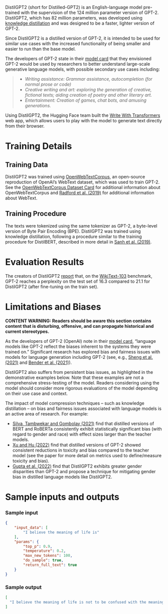 DistilGPT2 (short for Distilled-GPT2) is an English-language model pre-trained with the supervision of the 124 million parameter version of GPT-2. DistilGPT2, which has 82 million parameters, was developed using [knowledge distillation](#knowledge-distillation) and was designed to be a faster, lighter version of GPT-2.

Since DistilGPT2 is a distilled version of GPT-2, it is intended to be used for similar use cases with the increased functionality of being smaller and easier to run than the base model. 

The developers of GPT-2 state in their [model card](https://github.com/openai/gpt-2/blob/master/model_card.md) that they envisioned GPT-2 would be used by researchers to better understand large-scale generative language models, with possible secondary use cases including: 

> - *Writing assistance: Grammar assistance, autocompletion (for normal prose or code)*
> - *Creative writing and art: exploring the generation of creative, fictional texts; aiding creation of poetry and other literary art.*
> - *Entertainment: Creation of games, chat bots, and amusing generations.*

Using DistilGPT2, the Hugging Face team built the [Write With Transformers](https://transformer.huggingface.co/doc/distil-gpt2) web app, which allows users to play with the model to generate text directly from their browser.

# Training Details

## Training Data

DistilGPT2 was trained using [OpenWebTextCorpus](https://skylion007.github.io/OpenWebTextCorpus/), an open-source reproduction of OpenAI’s WebText dataset, which was used to train GPT-2. See the [OpenWebTextCorpus Dataset Card](https://huggingface.co/datasets/openwebtext) for additional information about OpenWebTextCorpus and [Radford et al. (2019)](https://d4mucfpksywv.cloudfront.net/better-language-models/language-models.pdf) for additional information about WebText.

## Training Procedure

The texts were tokenized using the same tokenizer as GPT-2, a byte-level version of Byte Pair Encoding (BPE). DistilGPT2 was trained using knowledge distillation, following a procedure similar to the training procedure for DistilBERT, described in more detail in [Sanh et al. (2019)](https://arxiv.org/abs/1910.01108). 

# Evaluation Results

The creators of DistilGPT2 [report](https://github.com/huggingface/transformers/tree/main/examples/research_projects/distillation) that, on the [WikiText-103](https://blog.einstein.ai/the-wikitext-long-term-dependency-language-modeling-dataset/) benchmark, GPT-2 reaches a perplexity on the test set of 16.3 compared to 21.1 for DistilGPT2 (after fine-tuning on the train set).


# Limitations and Biases

**CONTENT WARNING: Readers should be aware this section contains content that is disturbing, offensive, and can propagate historical and current stereotypes.**

As the developers of GPT-2 (OpenAI) note in their [model card](https://github.com/openai/gpt-2/blob/master/model_card.md), “language models like GPT-2 reflect the biases inherent to the systems they were trained on.” Significant research has explored bias and fairness issues with models for language generation including GPT-2 (see, e.g., [Sheng et al. (2021)](https://aclanthology.org/2021.acl-long.330.pdf) and [Bender et al. (2021)](https://dl.acm.org/doi/pdf/10.1145/3442188.3445922)). 

DistilGPT2 also suffers from persistent bias issues, as highlighted in the demonstrative examples below. Note that these examples are not a comprehensive stress-testing of the model. Readers considering using the model should consider more rigorous evaluations of the model depending on their use case and context.

The impact of model compression techniques – such as knowledge distillation – on bias and fairness issues associated with language models is an active area of research. For example: 

- [Silva, Tambwekar and Gombolay (2021)](https://aclanthology.org/2021.naacl-main.189.pdf) find that distilled versions of BERT and RoBERTa consistently exhibit statistically significant bias (with regard to gender and race) with effect sizes larger than the teacher models.
- [Xu and Hu (2022)](https://arxiv.org/pdf/2201.08542.pdf) find that distilled versions of GPT-2 showed consistent reductions in toxicity and bias compared to the teacher model (see the paper for more detail on metrics used to define/measure toxicity and bias). 
- [Gupta et al. (2022)](https://arxiv.org/pdf/2203.12574.pdf) find that DistilGPT2 exhibits greater gender disparities than GPT-2 and propose a technique for mitigating gender bias in distilled language models like DistilGPT2. 

# Sample inputs and outputs

### Sample input
```json
{
    "input_data": [
        "I believe the meaning of life is"
    ],
    "params": {
        "top_p": 0.9,
        "temperature": 0.2,
        "max_new_tokens": 100,
        "do_sample": true,
        "return_full_text": true
    }
}
```

### Sample output
```json
[
  "I believe the meaning of life is not to be confused with the meaning of life.”"
]
```
